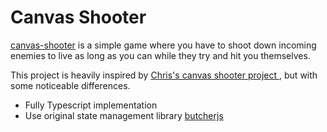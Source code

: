 # Canvas Shooter

[canvas-shooter](https://github.com/DrPoppyseed/canvas-shooter) is a simple game where you have to shoot down incoming
enemies to live as long as you can while they try and hit you themselves.

This project is heavily inspired by [ Chris's canvas shooter project ](https://github.com/chriscourses/games-101), but
with some noticeable differences.

- Fully Typescript implementation
- Use original state management library [ butcherjs ](https://github.com/DrPoppyseed/butcherjs)

